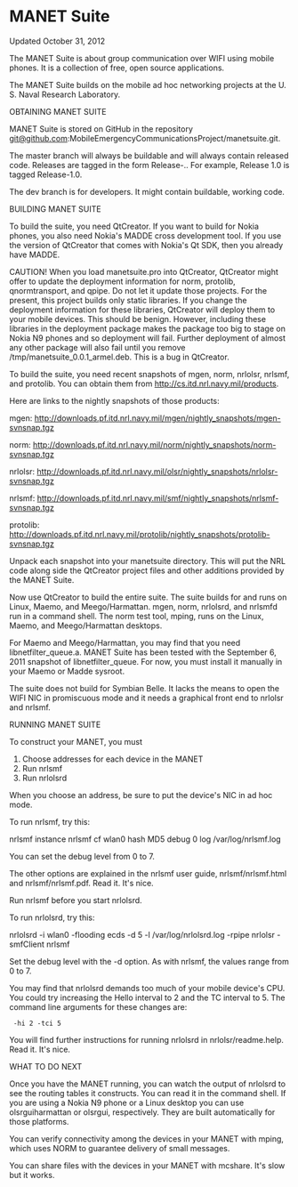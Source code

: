 MANET Suite
====

Updated October 31, 2012


The MANET Suite is about group communication over WIFI using mobile phones. 
It is a collection of free, open source applications.

The MANET Suite builds on the mobile ad hoc networking projects at the
U. S. Naval Research Laboratory.  

OBTAINING MANET SUITE

MANET Suite is stored on GitHub in the repository git@github.com:MobileEmergencyCommunicationsProject/manetsuite.git.

The master branch will always be buildable and will always contain released code.
Releases are tagged in the form Release-<major>.<minor>.  For example, Release 1.0
is tagged Release-1.0.

The dev branch is for developers.  It might contain buildable, working code.


BUILDING MANET SUITE

To build the suite, you need QtCreator.  If you want to build for
Nokia phones, you also need Nokia's MADDE cross development tool. If
you use the version of QtCreator that comes with Nokia's Qt SDK, then
you already have MADDE.

CAUTION! When you load manetsuite.pro into QtCreator, QtCreator might
offer to update the deployment information for norm, protolib,
qnormtransport, and qpipe. Do not let it update those projects.  For
the present, this project builds only static libraries.  If you change
the deployment information for these libraries, QtCreator will deploy
them to your mobile devices.  This should be benign.  However,
including these libraries in the deployment package makes the package
too big to stage on Nokia N9 phones and so deployment will fail.
Further deployment of almost any other package will also fail until
you remove /tmp/manetsuite_0.0.1_armel.deb. This is a bug in
QtCreator.

To build the suite, you need recent snapshots of mgen, norm, nrlolsr,
nrlsmf, and protolib.  You can obtain them from
http://cs.itd.nrl.navy.mil/products.

Here are links to the nightly snapshots of those products:

mgen: http://downloads.pf.itd.nrl.navy.mil/mgen/nightly_snapshots/mgen-svnsnap.tgz

norm: http://downloads.pf.itd.nrl.navy.mil/norm/nightly_snapshots/norm-svnsnap.tgz

nrlolsr: http://downloads.pf.itd.nrl.navy.mil/olsr/nightly_snapshots/nrlolsr-svnsnap.tgz

nrlsmf: http://downloads.pf.itd.nrl.navy.mil/smf/nightly_snapshots/nrlsmf-svnsnap.tgz

protolib: http://downloads.pf.itd.nrl.navy.mil/protolib/nightly_snapshots/protolib-svnsnap.tgz


Unpack each snapshot into your manetsuite directory. This will
put the NRL code along side the QtCreator project files and other
additions provided by the MANET Suite.

Now use QtCreator to build the entire suite. The suite builds for and
runs on Linux, Maemo, and Meego/Harmattan. mgen, norm, nrlolsrd, and
nrlsmfd run in a command shell. The norm test tool, mping, runs on the
Linux, Maemo, and Meego/Harmattan desktops.

For Maemo and Meego/Harmattan, you may find that you need
libnetfilter_queue.a.  MANET Suite has been tested with the September
6, 2011 snapshot of libnetfilter_queue.  For now, you must install it
manually in your Maemo or Madde sysroot.

The suite does not build for Symbian Belle.  It lacks the means to
open the WIFI NIC in promiscuous mode and it needs a graphical front
end to nrlolsr and nrlsmf.


RUNNING MANET SUITE

To construct your MANET, you must

1. Choose addresses for each device in the MANET
2. Run nrlsmf
3. Run nrlolsrd


When you choose an address, be sure to put the device's NIC in ad hoc mode. 

To run nrlsmf, try this:

nrlsmf instance nrlsmf cf wlan0 hash MD5 debug 0 log /var/log/nrlsmf.log

You can set the debug level from 0 to 7.

The other options are explained in the nrlsmf user guide,
nrlsmf/nrlsmf.html and nrlsmf/nrlsmf.pdf.  Read it. It's nice.

Run nrlsmf before you start nrlolsrd.



To run nrlolsrd, try this:

nrlolsrd -i wlan0 -flooding ecds -d 5 -l /var/log/nrlolsrd.log -rpipe nrlolsr -smfClient nrlsmf

Set the debug level with the -d option.  As with nrlsmf, the values
range from 0 to 7.

You may find that nrlolsrd demands too much of your mobile device's
CPU.  You could try increasing the Hello interval to 2 and the TC
interval to 5.  The command line arguments for these changes are:

	 -hi 2 -tci 5


You will find further instructions for running nrlolsrd in
nrlolsr/readme.help.  Read it.  It's nice.


WHAT TO DO NEXT

Once you have the MANET running, you can watch the output of nrlolsrd
to see the routing tables it constructs.  You can read it in the
command shell.  If you are using a Nokia N9 phone or a Linux desktop
you can use olsrguiharmattan or olsrgui, respectively.  They are built
automatically for those platforms.

You can verify connectivity among the devices in your MANET with
mping, which uses NORM to guarantee delivery of small messages.

You can share files with the devices in your MANET with mcshare. It's
slow but it works.
